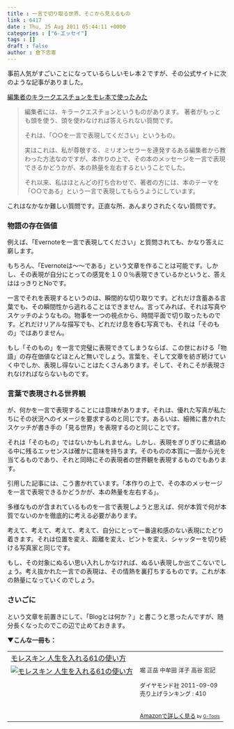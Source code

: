 ```yaml
---
title : 一言で切り取る世界、そこから見えるもの
link : 6417
date : Thu, 25 Aug 2011 05:44:11 +0000
categories : ["6-エッセイ"]
tags : []
draft : false
author : 倉下忠憲
---
```


事前人気がすごいことになっているらしいモレ本２ですが、その公式サイトに次のような記事がありました。

<a href="http://moleskinebook.diamond.jp/?eid=126">編集者のキラークエスチョンをモレ本で使ったみた</a>

<blockquote>
編集者には、キラークエスチョンというものがあります。
著者がもっとも頭を使う、頭を使わなければ答えられない質問です。

それは、「○○を一言で表現してください」というもの。

実はこれは、私が尊敬する、ミリオンセラーを連発するある編集者から教わった方法なのですが、本作りの上で、その本のメッセージを一言で表現できるかどうかが、本の熱量を左右するということでした。

それ以来、私はほとんどの打ち合わせで、著者の方には、本のテーマを「○○である」という一言で表現してもらうようにしています。
</blockquote>

これはなかなか難しい質問です。正直な所、あんまりされたくない質問です。

<h3>物語の存在価値</h3>
例えば、「Evernoteを一言で表現してください」と質問されても、かなり答えに窮します。

もちろん、「Evernoteは〜〜である」という文章を作ることは可能です。しかし、その表現が自分にとっての感覚を１００％表現できているかというと、答えははっきりとNoです。

一言でそれを表現するというのは、瞬間的な切り取りです。どれだけ含蓄ある言葉でも、その瞬間性から逃れることはできません。言ってみれば、それは写真やスケッチのようなもの。物事を一つの視点から、時間平面で切り取ったものです。どれだけリアルな描写でも、どれだけ息を呑む写真でも、それは「そのもの」ではありません。

もし「そのもの」を一言で完璧に表現できてしまうならば、この世における「物語」の存在価値などほとんど無いでしょう。言葉を、そして文章を紡ぎ続けていく中でしか、表現し得ないことはたくさんあります。そして、それこそが表現されなければならないものです。

<h3>言葉で表現される世界観</h3>
が、何かを一言で表現することには意味があります。それは、優れた写真が私たちにその状況へのイメージを要求するのと同じです。あるいは、細微に書かれたスケッチが書き手の「見る世界」を表現するのと同じことです。

それは「そのもの」ではないかもしれません。しかし、表現をぎりぎりに煮詰める中に残るエッセンスは確かに意味を持ちます。そのものの本質に一面から光を当てるものであり、それと同時にその表現者の世界観を表現するものでもあります。

引用した記事には、こう書かれています。「本作りの上で、その本のメッセージを一言で表現できるかどうかが、本の熱量を左右する」。

多様なものが含まれているものを一言で表現しようと思えば、何が本質で何が本質でないのかを徹底的に考える必要があります。

考えて、考えて、考えて、考えて、自分にとって一番違和感のない表現にたどり着きます。それは位置を変え、距離を変え、ピントを変え、シャッターを切り続ける写真家と同じです。

もし、その対象にぬるい思い入れしかなければ、ぬるい表現しか出てこないでしょう。考え抜かれた一言での表現は、その情熱を裏打ちするものです。これが本の熱量になっていくのでしょう。

<h3>さいごに</h3>
という文章を前置きにして、「Blogとは何か？」と書こうと思ったんですが、随分長くなったのでこの辺で止めておきます。

<strong>▼こんな一冊も：</strong>
<table  border="0" cellpadding="5"><tr><td colspan="2"><a href="http://www.amazon.co.jp/exec/obidos/ASIN/4478016089/goodpic-22/" target="_top">モレスキン 人生を入れる61の使い方</a></td></tr><tr><td valign="top"><a href="http://www.amazon.co.jp/exec/obidos/ASIN/4478016089/goodpic-22/" target="_top"><img src="http://ecx.images-amazon.com/images/I/41e3S5UyF8L._SL160_.jpg" border="0" alt="モレスキン 人生を入れる61の使い方" /></a></td><td valign="top"><font size="-1">堀 正岳 中牟田 洋子 高谷 宏記 <br /><br />ダイヤモンド社  2011-09-09<br />売り上げランキング : 410<br /><br /><br /><a href="http://www.amazon.co.jp/exec/obidos/ASIN/4478016089/goodpic-22/" target="_top">Amazonで詳しく見る</a></font><font size="-2"> by <a href="http://www.goodpic.com/mt/aws/index.html" >G-Tools</a></font></td></tr></table>

